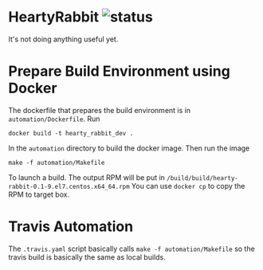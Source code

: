 # HeartyRabbit ![status](https://travis-ci.org/nestal/hearty_rabbit.svg?branch=master)
It's not doing anything useful yet.

# Prepare Build Environment using Docker
The dockerfile that prepares the build environment is in `automation/Dockerfile`.
Run

	docker build -t hearty_rabbit_dev .
	
In the `automation` directory to build the docker image. Then run the image

	make -f automation/Makefile
	
To launch a build. The output RPM will be put in `/build/build/hearty-rabbit-0.1-9.el7.centos.x64_64.rpm`
You can use `docker cp` to copy the RPM to target box.

# Travis Automation

The `.travis.yaml` script basically calls `make -f automation/Makefile` so the
travis build is basically the same as local builds.